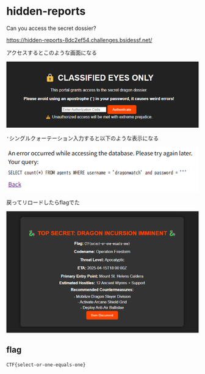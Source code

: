# hidden-reports

Can you access the secret dossier?

https://hidden-reports-8dc2ef54.challenges.bsidessf.net/


アクセスするとこのような画面になる


![](image-1.png)

`'`シングルクォーテーション入力すると以下のような表示になる


![](image-2.png)


戻ってリロードしたらflagでた

![](image.png)


## flag

`CTF{select-or-one-equals-one}`